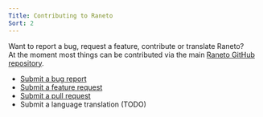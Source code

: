 ```yaml
---
Title: Contributing to Raneto
Sort: 2
---
```


Want to report a bug, request a feature, contribute or translate Raneto?  
At the moment most things can be contributed via the main [Raneto GitHub repository](https://github.com/ryanlelek/Raneto).

- [Submit a bug report](https://github.com/ryanlelek/Raneto/issues?labels=bug)
- [Submit a feature request](https://github.com/ryanlelek/Raneto/issues?labels=enhancement)
- [Submit a pull request](https://github.com/ryanlelek/Raneto/pulls)
- Submit a language translation (TODO)
